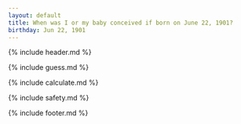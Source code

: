 ```yaml
---
layout: default
title: When was I or my baby conceived if born on June 22, 1901?
birthday: Jun 22, 1901
---
```


{% include header.md %}

{% include guess.md %}

{% include calculate.md %}

{% include safety.md %}

{% include footer.md %}



